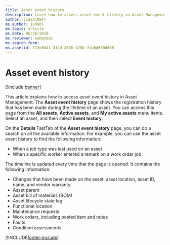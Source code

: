 ```yaml
---
title: Asset event history
description: Learn how to access asset event history in Asset Management, including an overview on the Details FastTab of the Asset event history page.
author: jodahlMSFT
ms.author: jodahl
ms.topic: article
ms.date: 06/26/2019
ms.reviewer: kamaybac
ms.search.form:
ms.assetid: 2f3e0441-414d-402b-b28b-7ab0d650d658
---
```


# Asset event history

[!include [banner](../../includes/banner.md)]

 

This article explains how to access asset event history in Asset Management. The **Asset event history** page shows the registration history that has been made during the lifetime of an asset. You can access this page from the **All assets**, **Active assets**, and **My active assets** menu items. Select an asset, and then select **Event history**.

On the **Details** FastTab of the **Asset event history** page, you can do a search on all the available information. For example, you can use the asset event history to find the following information:

- When a job type was last used on an asset
- When a specific worker entered a remark on a work order job

The timeline is updated every time that the page is opened. It contains the following information:

- Changes that have been made on the asset: asset location, asset ID, name, and vendor warranty
- Asset parent
- Asset bill of materials (BOM)
- Asset lifecycle state log
- Functional location
- Maintenance requests
- Work orders, including posted item and notes
- Faults
- Condition assessments


[!INCLUDE[footer-include](../../../includes/footer-banner.md)]